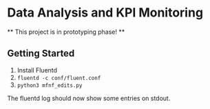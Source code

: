 # Data Analysis and KPI Monitoring

** This project is in prototyping phase! **

## Getting Started

1. Install Fluentd
2. `fluentd -c conf/fluent.conf`
3. `python3 mfnf_edits.py`

The fluentd log should now show some entries on stdout.
